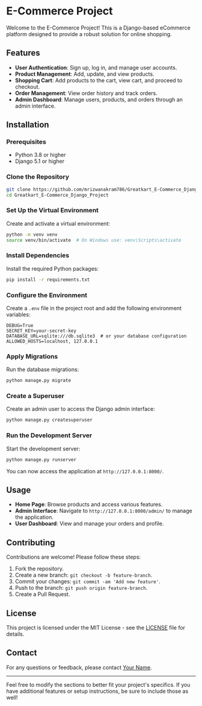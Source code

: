 # E-Commerce Project

Welcome to the E-Commerce Project! This is a Django-based eCommerce platform designed to provide a robust solution for online shopping. 

## Features

- **User Authentication**: Sign up, log in, and manage user accounts.
- **Product Management**: Add, update, and view products.
- **Shopping Cart**: Add products to the cart, view cart, and proceed to checkout.
- **Order Management**: View order history and track orders.
- **Admin Dashboard**: Manage users, products, and orders through an admin interface.

## Installation

### Prerequisites

- Python 3.8 or higher
- Django 5.1 or higher

### Clone the Repository

```bash
git clone https://github.com/mrizwanakram786/Greatkart_E-Commerce_Django_Project.git
cd Greatkart_E-Commerce_Django_Project
```

### Set Up the Virtual Environment

Create and activate a virtual environment:

```bash
python -m venv venv
source venv/bin/activate  # On Windows use: venv\Scripts\activate
```

### Install Dependencies

Install the required Python packages:

```bash
pip install -r requirements.txt
```

### Configure the Environment

Create a `.env` file in the project root and add the following environment variables:

```env
DEBUG=True
SECRET_KEY=your-secret-key
DATABASE_URL=sqlite:///db.sqlite3  # or your database configuration
ALLOWED_HOSTS=localhost, 127.0.0.1
```

### Apply Migrations

Run the database migrations:

```bash
python manage.py migrate
```

### Create a Superuser

Create an admin user to access the Django admin interface:

```bash
python manage.py createsuperuser
```

### Run the Development Server

Start the development server:

```bash
python manage.py runserver
```

You can now access the application at `http://127.0.0.1:8000/`.

## Usage

- **Home Page**: Browse products and access various features.
- **Admin Interface**: Navigate to `http://127.0.0.1:8000/admin/` to manage the application.
- **User Dashboard**: View and manage your orders and profile.

## Contributing

Contributions are welcome! Please follow these steps:

1. Fork the repository.
2. Create a new branch: `git checkout -b feature-branch`.
3. Commit your changes: `git commit -am 'Add new feature'`.
4. Push to the branch: `git push origin feature-branch`.
5. Create a Pull Request.

## License

This project is licensed under the MIT License - see the [LICENSE](LICENSE) file for details.

## Contact

For any questions or feedback, please contact [Your Name](mailto:your.email@example.com).

---

Feel free to modify the sections to better fit your project's specifics. If you have additional features or setup instructions, be sure to include those as well!
